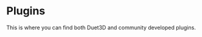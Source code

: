 # Plugins

This is where you can find both Duet3D and community developed plugins.

<ReleaseList/>
<demo-component/>
<OtherComponent/>